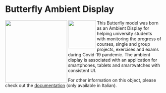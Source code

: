 # Butterfly Ambient Display

<img align="left" width="200px" src="https://user-images.githubusercontent.com/64848167/177570447-ef025768-61e9-4761-9b4b-ecaedafcaa9b.png">
<img align="left" width="90px" src="https://user-images.githubusercontent.com/64848167/177572873-16f18e80-e939-4be0-843d-fb059feae526.png">

This Butterfly model was born as an Ambient Display for helping university students with monitoring the progress of courses, single and group projects, exercises and exams during Covid-19 pandemic.
The ambient display is associated with an application for smartphones, tablets and smartwatches with consistent UI.

For other information on this object, please check out the [documentation](Documenti) (only available in Italian).
